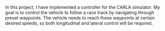 In this project, I have implemented a controller for the CARLA simulator. My goal is to control the vehicle to follow a race track by navigating through preset waypoints. The vehicle needs to reach these waypoints at certain desired speeds, so both longitudinal and lateral control will be required.
